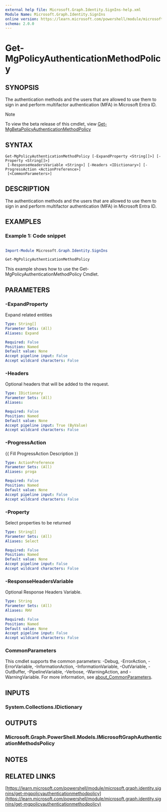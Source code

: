 ```yaml
---
external help file: Microsoft.Graph.Identity.SignIns-help.xml
Module Name: Microsoft.Graph.Identity.SignIns
online version: https://learn.microsoft.com/powershell/module/microsoft.graph.identity.signins/get-mgpolicyauthenticationmethodpolicy
schema: 2.0.0
---
```


# Get-MgPolicyAuthenticationMethodPolicy

## SYNOPSIS
The authentication methods and the users that are allowed to use them to sign in and perform multifactor authentication (MFA) in Microsoft Entra ID.

> [!NOTE]
> To view the beta release of this cmdlet, view [Get-MgBetaPolicyAuthenticationMethodPolicy](/powershell/module/Microsoft.Graph.Beta.Identity.SignIns/Get-MgBetaPolicyAuthenticationMethodPolicy?view=graph-powershell-beta)

## SYNTAX

```
Get-MgPolicyAuthenticationMethodPolicy [-ExpandProperty <String[]>] [-Property <String[]>]
 [-ResponseHeadersVariable <String>] [-Headers <IDictionary>] [-ProgressAction <ActionPreference>]
 [<CommonParameters>]
```

## DESCRIPTION
The authentication methods and the users that are allowed to use them to sign in and perform multifactor authentication (MFA) in Microsoft Entra ID.

## EXAMPLES
### Example 1: Code snippet

```powershell

Import-Module Microsoft.Graph.Identity.SignIns

Get-MgPolicyAuthenticationMethodPolicy

```
This example shows how to use the Get-MgPolicyAuthenticationMethodPolicy Cmdlet.


## PARAMETERS

### -ExpandProperty
Expand related entities

```yaml
Type: String[]
Parameter Sets: (All)
Aliases: Expand

Required: False
Position: Named
Default value: None
Accept pipeline input: False
Accept wildcard characters: False
```

### -Headers
Optional headers that will be added to the request.

```yaml
Type: IDictionary
Parameter Sets: (All)
Aliases:

Required: False
Position: Named
Default value: None
Accept pipeline input: True (ByValue)
Accept wildcard characters: False
```

### -ProgressAction
{{ Fill ProgressAction Description }}

```yaml
Type: ActionPreference
Parameter Sets: (All)
Aliases: proga

Required: False
Position: Named
Default value: None
Accept pipeline input: False
Accept wildcard characters: False
```

### -Property
Select properties to be returned

```yaml
Type: String[]
Parameter Sets: (All)
Aliases: Select

Required: False
Position: Named
Default value: None
Accept pipeline input: False
Accept wildcard characters: False
```

### -ResponseHeadersVariable
Optional Response Headers Variable.

```yaml
Type: String
Parameter Sets: (All)
Aliases: RHV

Required: False
Position: Named
Default value: None
Accept pipeline input: False
Accept wildcard characters: False
```

### CommonParameters
This cmdlet supports the common parameters: -Debug, -ErrorAction, -ErrorVariable, -InformationAction, -InformationVariable, -OutVariable, -OutBuffer, -PipelineVariable, -Verbose, -WarningAction, and -WarningVariable. For more information, see [about_CommonParameters](http://go.microsoft.com/fwlink/?LinkID=113216).

## INPUTS

### System.Collections.IDictionary
## OUTPUTS

### Microsoft.Graph.PowerShell.Models.IMicrosoftGraphAuthenticationMethodsPolicy
## NOTES

## RELATED LINKS

[https://learn.microsoft.com/powershell/module/microsoft.graph.identity.signins/get-mgpolicyauthenticationmethodpolicy](https://learn.microsoft.com/powershell/module/microsoft.graph.identity.signins/get-mgpolicyauthenticationmethodpolicy)




